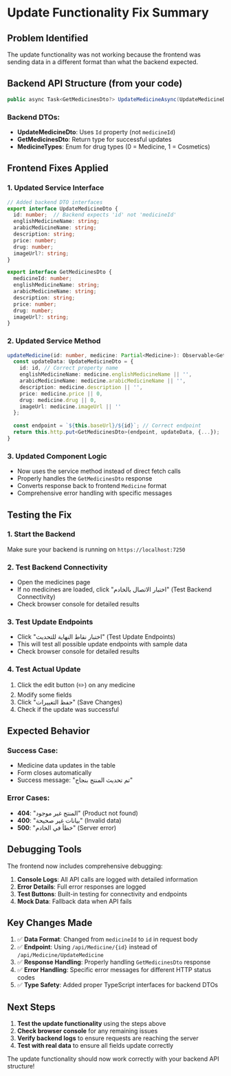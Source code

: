 # Update Functionality Fix Summary

## Problem Identified
The update functionality was not working because the frontend was sending data in a different format than what the backend expected.

## Backend API Structure (from your code)
```csharp
public async Task<GetMedicinesDto?> UpdateMedicineAsync(UpdateMedicineDto updateMedicineDto, int id)
```

### Backend DTOs:
- **UpdateMedicineDto**: Uses `Id` property (not `medicineId`)
- **GetMedicinesDto**: Return type for successful updates
- **MedicineTypes**: Enum for drug types (0 = Medicine, 1 = Cosmetics)

## Frontend Fixes Applied

### 1. Updated Service Interface
```typescript
// Added backend DTO interfaces
export interface UpdateMedicineDto {
  id: number;  // Backend expects 'id' not 'medicineId'
  englishMedicineName: string;
  arabicMedicineName: string;
  description: string;
  price: number;
  drug: number;
  imageUrl?: string;
}

export interface GetMedicinesDto {
  medicineId: number;
  englishMedicineName: string;
  arabicMedicineName: string;
  description: string;
  price: number;
  drug: number;
  imageUrl?: string;
}
```

### 2. Updated Service Method
```typescript
updateMedicine(id: number, medicine: Partial<Medicine>): Observable<GetMedicinesDto> {
  const updateData: UpdateMedicineDto = {
    id: id, // Correct property name
    englishMedicineName: medicine.englishMedicineName || '',
    arabicMedicineName: medicine.arabicMedicineName || '',
    description: medicine.description || '',
    price: medicine.price || 0,
    drug: medicine.drug || 0,
    imageUrl: medicine.imageUrl || ''
  };
  
  const endpoint = `${this.baseUrl}/${id}`; // Correct endpoint
  return this.http.put<GetMedicinesDto>(endpoint, updateData, {...});
}
```

### 3. Updated Component Logic
- Now uses the service method instead of direct fetch calls
- Properly handles the `GetMedicinesDto` response
- Converts response back to frontend `Medicine` format
- Comprehensive error handling with specific messages

## Testing the Fix

### 1. Start the Backend
Make sure your backend is running on `https://localhost:7250`

### 2. Test Backend Connectivity
- Open the medicines page
- If no medicines are loaded, click "اختبار الاتصال بالخادم" (Test Backend Connectivity)
- Check browser console for detailed results

### 3. Test Update Endpoints
- Click "اختبار نقاط النهاية للتحديث" (Test Update Endpoints)
- This will test all possible update endpoints with sample data
- Check browser console for detailed results

### 4. Test Actual Update
1. Click the edit button (✏️) on any medicine
2. Modify some fields
3. Click "حفظ التغييرات" (Save Changes)
4. Check if the update was successful

## Expected Behavior

### Success Case:
- Medicine data updates in the table
- Form closes automatically
- Success message: "تم تحديث المنتج بنجاح"

### Error Cases:
- **404**: "المنتج غير موجود" (Product not found)
- **400**: "بيانات غير صحيحة" (Invalid data)
- **500**: "خطأ في الخادم" (Server error)

## Debugging Tools

The frontend now includes comprehensive debugging:

1. **Console Logs**: All API calls are logged with detailed information
2. **Error Details**: Full error responses are logged
3. **Test Buttons**: Built-in testing for connectivity and endpoints
4. **Mock Data**: Fallback data when API fails

## Key Changes Made

1. ✅ **Data Format**: Changed from `medicineId` to `id` in request body
2. ✅ **Endpoint**: Using `/api/Medicine/{id}` instead of `/api/Medicine/UpdateMedicine`
3. ✅ **Response Handling**: Properly handling `GetMedicinesDto` response
4. ✅ **Error Handling**: Specific error messages for different HTTP status codes
5. ✅ **Type Safety**: Added proper TypeScript interfaces for backend DTOs

## Next Steps

1. **Test the update functionality** using the steps above
2. **Check browser console** for any remaining issues
3. **Verify backend logs** to ensure requests are reaching the server
4. **Test with real data** to ensure all fields update correctly

The update functionality should now work correctly with your backend API structure! 